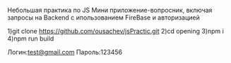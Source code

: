 Небольшая практика по JS
Мини приложение-вопросник, включая запросы на Backend с ипользованием FireBase и авторизацией

1)git clone https://github.com/ousachev/jsPractic.git
2)cd opening
3)npm i
4)npm run build


Логин:test@gmail.com Пароль:123456
